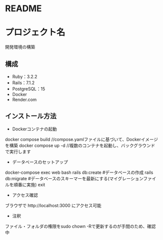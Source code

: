 # README
# プロジェクト名
開発環境の構築

## 構成
- Ruby：3.2.2
- Rails：7.1.2
- PostgreSQL：15
- Docker
- Render.com


## インストール方法
* Dockerコンテナの起動

docker compose build //compose.yamlファイルに基づいて、Dockerイメージを構築
docker compose up -d //複数のコンテナを起動し、バックグラウンドで実行します

* データベースのセットアップ

docker-compose exec web bash
rails db:create  #データベースの作成
rails db:migrate  #データベースのスキーマーを最新にする(マイグレーションファイルを順番に実施)
exit

* アクセス確認

ブラウザで http://localhost:3000 にアクセス可能

* 注釈

ファイル・フォルダの権限をsudo chown -Rで更新するのが手間のため、確認中